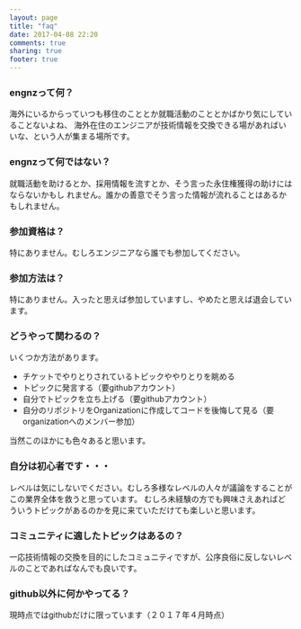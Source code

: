 ```yaml
---
layout: page
title: "faq"
date: 2017-04-08 22:20
comments: true
sharing: true
footer: true
---
```

### engnzって何？

海外にいるからっていつも移住のこととか就職活動のこととかばかり気にしていることないよね、
海外在住のエンジニアが技術情報を交換できる場があればいいな、という人が集まる場所です。

### engnzって何ではない？

就職活動を助けるとか、採用情報を流すとか、そう言った永住権獲得の助けにはならないかもし
れません。誰かの善意でそう言った情報が流れることはあるかもしれません。

### 参加資格は？

特にありません。むしろエンジニアなら誰でも参加してください。

### 参加方法は？

特にありません。入ったと思えば参加していますし、やめたと思えば退会しています。

### どうやって関わるの？

いくつか方法があります。

 - チケットでやりとりされているトピックややりとりを眺める
 - トピックに発言する（要githubアカウント）
 - 自分でトピックを立ち上げる（要githubアカウント）
 - 自分のリポジトリをOrganizationに作成してコードを後悔して見る（要organizationへのメンバー参加）

当然このほかにも色々あると思います。

### 自分は初心者です・・・

レベルは気にしないでください。むしろ多様なレベルの人々が議論をすることがこの業界全体を救うと思っています。
むしろ未経験の方でも興味さえあればどういうトピックがあるのかを見に来ていただけても楽しいと思います。

### コミュニティに適したトピックはあるの？

一応技術情報の交換を目的にしたコミュニティですが、公序良俗に反しないレベルのことであればなんでも良いです。

### github以外に何かやってる？

現時点ではgithubだけに限っています（２０１７年４月時点）
